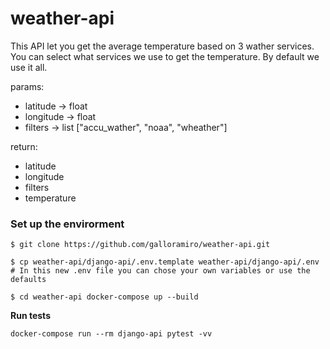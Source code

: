 # weather-api

This API let you get the average temperature
    based on 3 wather services.
    You can select what services we use to get the 
    temperature. By default we use it all. 

params:
  - latitude -> float
  - longitude -> float
  - filters -> list ["accu_wather", "noaa", "wheather"]

return:
  - latitude
  - longitude
  - filters
  - temperature
  
### Set up the envirorment
```
$ git clone https://github.com/galloramiro/weather-api.git

$ cp weather-api/django-api/.env.template weather-api/django-api/.env
# In this new .env file you can chose your own variables or use the defaults

$ cd weather-api docker-compose up --build
```
**Run tests**
```
docker-compose run --rm django-api pytest -vv
```
